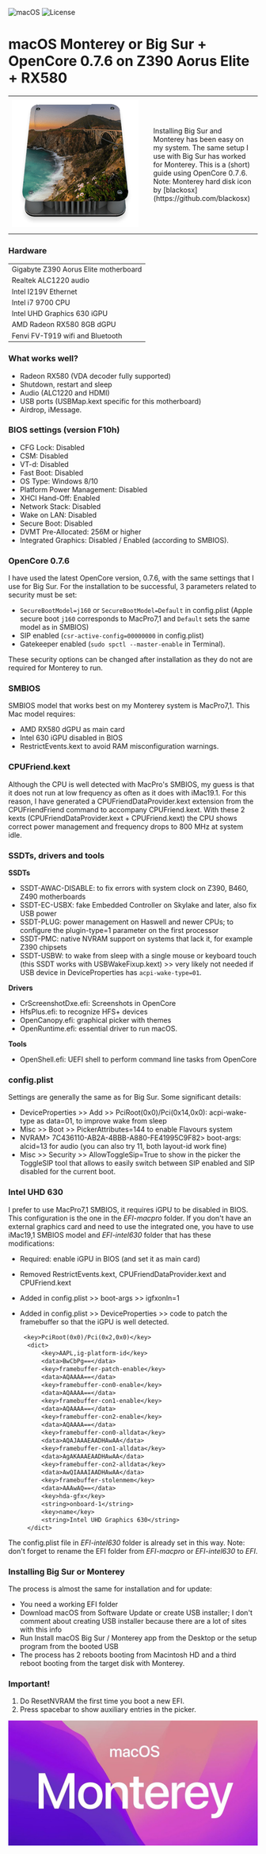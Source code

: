 ![macOS](https://badgen.net/github/checks/node-formidable/node-formidable/master/macos) ![License](https://badgen.net/badge/license/MIT/blue)

# macOS Monterey or Big Sur + OpenCore 0.7.6 on Z390 Aorus Elite + RX580

<table>
<tr>
       <td width=272px height=272px><img src="Apple12.png" alt="Monterey HDD"></td>
       <td>Installing Big Sur and Monterey has been easy on my system. The same setup I use with Big Sur has worked for Monterey. This is a (short) guide using OpenCore 0.7.6. Note: Monterey hard disk icon by [blackosx](https://github.com/blackosx)</td>
</tr>
</table>

### Hardware

<table>
<tr>
<td>Gigabyte Z390 Aorus Elite motherboard</td>
</tr>
<tr>
<td>Realtek ALC1220 audio</td>
</tr>
<tr>
<td>Intel I219V Ethernet</td>
</tr>
<tr>
<td>Intel i7 9700 CPU</td>
</tr>
<tr>
<td>Intel UHD Graphics 630 iGPU</td>
</tr>
<tr>
<td>AMD Radeon RX580 8GB dGPU</td>
</tr>
<tr>
<td>Fenvi FV-T919 wifi and Bluetooth</td>
</tr>
</table>

### What works well?

- Radeon RX580 (VDA decoder fully supported)
- Shutdown, restart and sleep
- Audio (ALC1220 and HDMI)
- USB ports (USBMap.kext specific for this motherboard)
- Airdrop, iMessage.

### BIOS settings (version F10h)

- CFG Lock: Disabled
- CSM: Disabled
- VT-d: Disabled
- Fast Boot: Disabled
- OS Type: Windows 8/10
- Platform Power Management: Disabled
- XHCI Hand-Off: Enabled
- Network Stack: Disabled
- Wake on LAN: Disabled
- Secure Boot: Disabled
- DVMT Pre-Allocated: 256M or higher
- Integrated Graphics: Disabled / Enabled (according to SMBIOS).

### OpenCore 0.7.6

I have used the latest OpenCore version, 0.7.6, with the same settings that I use for Big Sur. For the installation to be successful, 3 parameters related to security must be set:

- `SecureBootModel=j160` or `SecureBootModel=Default` in config.plist (Apple secure boot `j160` corresponds to MacPro7,1 and `Default` sets the same model as in SMBIOS)
- SIP enabled (`csr-active-config=00000000` in config.plist)
- Gatekeeper enabled (`sudo spctl --master-enable` in Terminal).

These security options can be changed after installation as they do not are required for Monterey to run.

### SMBIOS

SMBIOS model that works best on my Monterey system is MacPro7,1. This Mac model requires:

- AMD RX580 dGPU as main card
- Intel 630 iGPU disabled in BIOS
- RestrictEvents.kext to avoid RAM misconfiguration warnings.

### CPUFriend.kext

Although the CPU is well detected with MacPro's SMBIOS, my guess is that it does not run at low frequency as often as it does with iMac19.1. For this reason, I have generated a CPUFriendDataProvider.kext extension from the CPUFriendFriend command to accompany CPUFriend.kext. With these 2 kexts (CPUFriendDataProvider.kext + CPUFriend.kext) the CPU shows correct power management and frequency drops to 800 MHz at system idle.

### SSDTs, drivers and tools

**SSDTs**

- SSDT-AWAC-DISABLE: to fix errors with system clock on Z390, B460, Z490 motherboards
- SSDT-EC-USBX: fake Embedded Controller on Skylake and later, also fix USB power
- SSDT-PLUG: power management on Haswell and newer CPUs; to configure the plugin-type=1 parameter on the first processor
- SSDT-PMC: native NVRAM support on systems that lack it, for example Z390 chipsets
- SSDT-USBW: to wake from sleep with a single mouse or keyboard touch (this SSDT works with USBWakeFixup.kext) >> very likely not needed if USB device in DeviceProperties has `acpi-wake-type=01`.

**Drivers**

- CrScreenshotDxe.efi: Screenshots in OpenCore
- HfsPlus.efi: to recognize HFS+ devices
- OpenCanopy.efi: graphical picker with themes
- OpenRuntime.efi: essential driver to run macOS.

**Tools**

- OpenShell.efi: UEFI shell to perform command line tasks from OpenCore

### config.plist

Settings are generally the same as for Big Sur. Some significant details:

- DeviceProperties >> Add >> PciRoot(0x0)/Pci(0x14,0x0): acpi-wake-type as data=01, to improve wake from sleep
- Misc >> Boot >> PickerAttributes=144 to enable Flavours system
- NVRAM> 7C436110-AB2A-4BBB-A880-FE41995C9F82> boot-args: alcid=13 for audio (you can also try 11, both layout-id work fine)
- Misc >> Security >> AllowToggleSip=True to show in the picker the ToggleSIP tool that allows to easily switch between SIP enabled and SIP disabled for the current boot.

### Intel UHD 630

I prefer to use MacPro7,1 SMBIOS, it requires iGPU to be disabled in BIOS. This configuration is the one in the *EFI-macpro* folder.
If you don't have an external graphics card and need to use the integrated one, you have to use iMac19,1 SMBIOS model and *EFI-intel630* folder that has these modifications:

- Required: enable iGPU in BIOS (and set it as main card)
- Removed RestrictEvents.kext, CPUFriendDataProvider.kext and CPUFriend.kext
- Added in config.plist >> boot-args >> igfxonln=1
- Added in config.plist >> DeviceProperties >> code to patch the framebuffer so that the iGPU is well detected.

       <key>PciRoot(0x0)/Pci(0x2,0x0)</key>
        <dict>
            <key>AAPL,ig-platform-id</key>
            <data>BwCbPg==</data>
            <key>framebuffer-patch-enable</key>
            <data>AQAAAA==</data>
            <key>framebuffer-con0-enable</key>
            <data>AQAAAA==</data>
            <key>framebuffer-con1-enable</key>
            <data>AQAAAA==</data>
            <key>framebuffer-con2-enable</key>
            <data>AQAAAA==</data>
            <key>framebuffer-con0-alldata</key>
            <data>AQAJAAAEAADHAwAA</data>
            <key>framebuffer-con1-alldata</key>
            <data>AgAKAAAEAADHAwAA</data>
            <key>framebuffer-con2-alldata</key>
            <data>AwQIAAAIAADHAwAA</data>
            <key>framebuffer-stolenmem</key>
            <data>AAAwAQ==</data>
            <key>hda-gfx</key>
            <string>onboard-1</string>
            <key>name</key>
            <string>Intel UHD Graphics 630</string>
        </dict>
      
The config.plist file in *EFI-intel630* folder is already set in this way.
Note: don't forget to rename the EFI folder from *EFI-macpro* or *EFI-intel630* to *EFI*.

### Installing Big Sur or  Monterey

The process is almost the same for installation and for update:

- You need a working EFI folder
- Download macOS from Software Update or create USB installer; I don't comment about creating USB installer because there are a lot of sites with this info
- Run Install macOS Big Sur / Monterey app from the Desktop or the setup program from the booted USB
- The process has 2 reboots booting from Macintosh HD and a third reboot booting from the target disk with Monterey.

### Important!

1. Do ResetNVRAM the first time you boot a new EFI.
2. Press spacebar to show auxiliary entries in the picker.

![Monterey](Monterey.jpg?raw=true)

